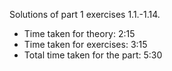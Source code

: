 Solutions of part 1 exercises 1.1.-1.14.

- Time taken for theory: 2:15
- Time taken for exercises: 3:15
- Total time taken for the part: 5:30